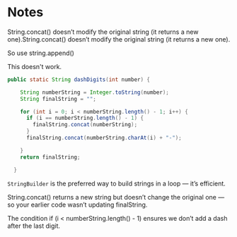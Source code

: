 # Notes

String.concat() doesn’t modify the original string (it returns a new one).String.concat() doesn’t modify the original string (it returns a new one).

So use string.append()

This doesn't work.

```java
public static String dashDigits(int number) {

    String numberString = Integer.toString(number);
    String finalString = "";

    for (int i = 0; i < numberString.length() - 1; i++) {
      if (i == numberString.length() - 1) {
        finalString.concat(numberString);
      }
      finalString.concat(numberString.charAt(i) + "-");

    }
    return finalString;

  }
```

`StringBuilder` is the preferred way to build strings in a loop — it’s efficient.

String.concat() returns a new string but doesn’t change the original one — so your earlier code wasn’t updating finalString.

The condition if (i < numberString.length() - 1) ensures we don’t add a dash after the last digit.
